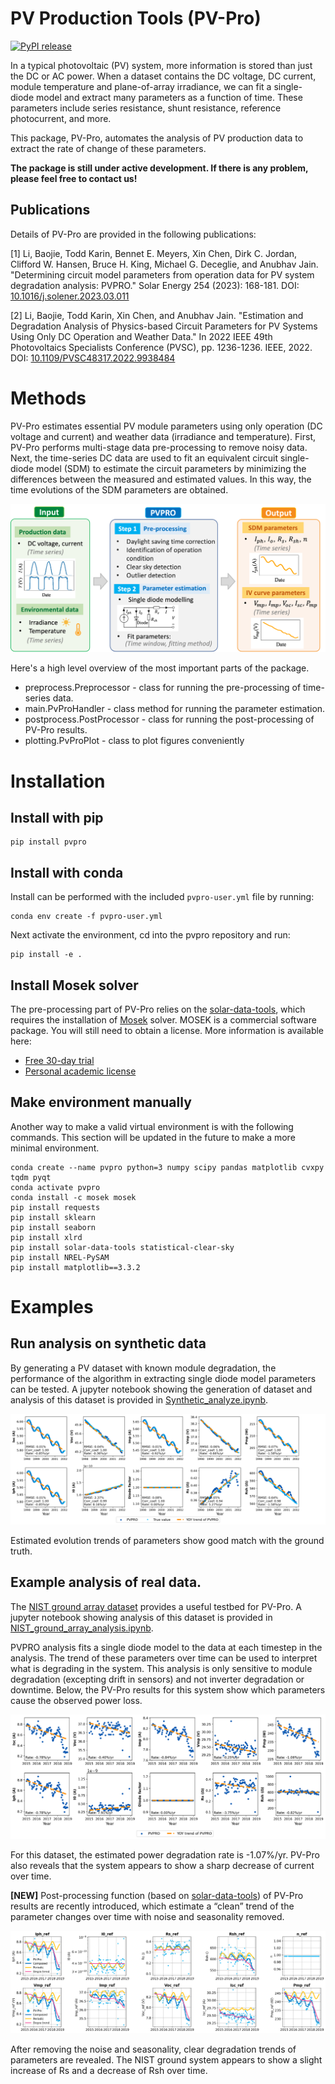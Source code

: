 # PV Production Tools (PV-Pro)

[![PyPI release](https://img.shields.io/pypi/v/pvpro.svg)](https://pypi.org/project/pvpro/)

In a typical photovoltaic (PV) system, more information is stored than just the DC or AC power. When a dataset contains the DC voltage, DC current, module temperature and plane-of-array irradiance, we can fit a single-diode model and extract many parameters as a function of time. These parameters include series resistance, shunt resistance, reference photocurrent, and more.

This package, PV-Pro, automates the analysis of PV production data to extract the rate of change of these parameters. 

**The package is still under active development. If there is any problem, please feel free to contact us!**

## Publications
Details of PV-Pro are provided in the following publications:

[1] Li, Baojie, Todd Karin, Bennet E. Meyers, Xin Chen, Dirk C. Jordan, Clifford W. Hansen, Bruce H. King, Michael G. Deceglie, and Anubhav Jain. "Determining circuit model parameters from operation data for PV system degradation analysis: PVPRO." Solar Energy 254 (2023): 168-181. DOI: [10.1016/j.solener.2023.03.011](https://doi.org/10.1016/j.solener.2023.03.011)

[2] Li, Baojie, Todd Karin, Xin Chen, and Anubhav Jain. "Estimation and Degradation Analysis of Physics-based Circuit Parameters for PV Systems Using Only DC Operation and Weather Data." In 2022 IEEE 49th Photovoltaics Specialists Conference (PVSC), pp. 1236-1236. IEEE, 2022. DOI: [10.1109/PVSC48317.2022.9938484](https://doi.org/10.1109/PVSC48317.2022.9938484)

# Methods
PV-Pro estimates essential PV module parameters using only operation (DC voltage and current) and weather data (irradiance and temperature). First, PV-Pro performs multi-stage data pre-processing to remove noisy data. Next, the time-series DC data are used to fit an equivalent circuit single-diode model (SDM) to estimate the circuit parameters by minimizing the differences between the measured and estimated values. In this way, the time evolutions of the SDM parameters are obtained.

<img src="https://github.com/DuraMAT/pvpro/blob/master/doc_img/pvpro_overview.png?raw=true" width="700"/>

Here's a high level overview of the most important parts of the package.

- preprocess.Preprocessor - class for running the pre-processing of time-series data.
- main.PvProHandler - class method for running the parameter estimation. 
- postprocess.PostProcessor - class for running the post-processing of PV-Pro results.
- plotting.PvProPlot - class to plot figures conveniently

# Installation

## Install with pip
```
pip install pvpro
```



## Install with conda

Install can be performed with the included `pvpro-user.yml` file by running:

```
conda env create -f pvpro-user.yml
```
Next activate the environment, cd into the pvpro repository and run:

```
pip install -e .
```

## Install Mosek solver

The pre-processing part of PV-Pro relies on the [solar-data-tools](https://github.com/slacgismo/solar-data-tools), which requires the installation of [Mosek](https://www.mosek.com/resources/getting-started/) solver. MOSEK is a commercial software package. You will still need to obtain a license. More information is available here:

* [Free 30-day trial](https://www.mosek.com/products/trial/)
* [Personal academic license](https://www.mosek.com/products/academic-licenses/)

## Make environment manually
Another way to make a valid virtual environment is with the following commands. This section will be updated in the future to make a more minimal environment.

```
conda create --name pvpro python=3 numpy scipy pandas matplotlib cvxpy tqdm pyqt
conda activate pvpro
conda install -c mosek mosek
pip install requests
pip install sklearn
pip install seaborn
pip install xlrd
pip install solar-data-tools statistical-clear-sky
pip install NREL-PySAM
pip install matplotlib==3.3.2
```

# Examples

## Run analysis on synthetic data

By generating a PV dataset with known module degradation, the performance of the algorithm in extracting single diode model parameters can be tested. A jupyter notebook showing the generation of dataset and analysis of this dataset is provided in [Synthetic_analyze.ipynb](examples/Synthetic_analyze.ipynb). 

![Image of PV-Pro fit result of synthetic dataset](https://github.com/DuraMAT/pvpro/blob/master/doc_img/synthetic_results.png)

Estimated evolution trends of parameters show good match with the ground truth.

## Example analysis of real data.

The [NIST ground array dataset](https://pvdata.nist.gov/) provides a useful testbed for PV-Pro. A jupyter notebook showing analysis of this dataset is provided in [NIST_ground_array_analysis.ipynb](examples/NIST_ground_array_analysis.ipynb). 

PVPRO analysis fits a single diode model to the data at each timestep in the analysis. The trend of these parameters over time can be used to interpret what is degrading in the system. This analysis is only sensitive to module degradation (excepting drift in sensors) and not inverter degradation or downtime. Below, the PV-Pro results for this system show which parameters cause the observed power loss.

![Image of PV-Pro fit result](doc_img/nist_ground_result.png)

For this dataset, the estimated power degradation rate is -1.07%/yr. PV-Pro also reveals that the system appears to show a sharp decrease of current over time.

**[NEW]** Post-processing function (based on [solar-data-tools](https://github.com/slacgismo/solar-data-tools)) of PV-Pro results are recently introduced, which estimate a “clean” trend of the parameter changes over time with noise and seasonality removed.

![Image of post results](doc_img/nist_ground_result_post.png)

After removing the noise and seasonality, clear degradation trends of parameters are revealed. The NIST ground system appears to show a slight increase of Rs and a decrease of Rsh over time.



